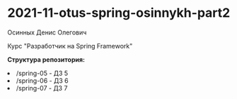 # 2021-11-otus-spring-osinnykh-part2
Осинных Денис Олегович

Курс "Разработчик на Spring Framework"

<b>Структура репозитория:</b>
<li>/spring-05 - ДЗ 5</li>
<li>/spring-06 - ДЗ 6</li>
<li>/spring-07 - ДЗ 7</li>